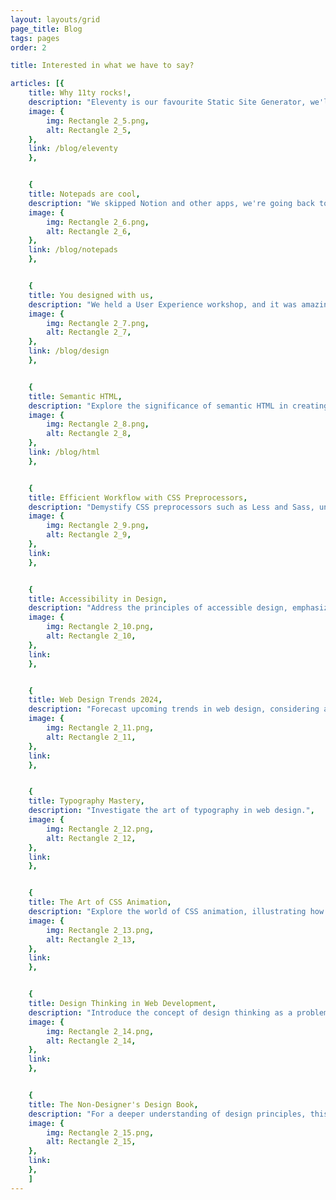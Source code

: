 ```yaml
---
layout: layouts/grid
page_title: Blog
tags: pages
order: 2

title: Interested in what we have to say?

articles: [{
    title: Why 11ty rocks!,
    description: "Eleventy is our favourite Static Site Generator, we'll tell you why.",
    image: {
        img: Rectangle 2_5.png,
        alt: Rectangle 2_5,
    },
    link: /blog/eleventy
    },


    {
    title: Notepads are cool,
    description: "We skipped Notion and other apps, we're going back to basics.",
    image: {
        img: Rectangle 2_6.png,
        alt: Rectangle 2_6,
    },
    link: /blog/notepads
    },


    {
    title: You designed with us,
    description: "We held a User Experience workshop, and it was amazing.",
    image: {
        img: Rectangle 2_7.png,
        alt: Rectangle 2_7,
    },
    link: /blog/design
    },


    {
    title: Semantic HTML,
    description: "Explore the significance of semantic HTML in creating well-structured and accessible web content",
    image: {
        img: Rectangle 2_8.png,
        alt: Rectangle 2_8,
    },
    link: /blog/html
    },


    {
    title: Efficient Workflow with CSS Preprocessors,
    description: "Demystify CSS preprocessors such as Less and Sass, unveiling their role in streamlining stylesheet management.",
    image: {
        img: Rectangle 2_9.png,
        alt: Rectangle 2_9,
    },
    link:
    },


    {
    title: Accessibility in Design,
    description: "Address the principles of accessible design, emphasizing the need for inclusivity in digital products.",
    image: {
        img: Rectangle 2_10.png,
        alt: Rectangle 2_10,
    },
    link:
    },


    {
    title: Web Design Trends 2024,
    description: "Forecast upcoming trends in web design, considering aesthetics, functionality, and user interaction. ",
    image: {
        img: Rectangle 2_11.png,
        alt: Rectangle 2_11,
    },
    link:
    },


    {
    title: Typography Mastery,
    description: "Investigate the art of typography in web design.",
    image: {
        img: Rectangle 2_12.png,
        alt: Rectangle 2_12,
    },
    link:
    },


    {
    title: The Art of CSS Animation,
    description: "Explore the world of CSS animation, illustrating how subtle motion can elevate user engagement.",
    image: {
        img: Rectangle 2_13.png,
        alt: Rectangle 2_13,
    },
    link:
    },


    {
    title: Design Thinking in Web Development,
    description: "Introduce the concept of design thinking as a problem-solving methodology.",
    image: {
        img: Rectangle 2_14.png,
        alt: Rectangle 2_14,
    },
    link:
    },


    {
    title: The Non-Designer's Design Book,
    description: "For a deeper understanding of design principles, this is a must read.",
    image: {
        img: Rectangle 2_15.png,
        alt: Rectangle 2_15,
    },
    link:
    },
    ]
---
```


